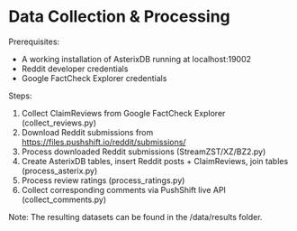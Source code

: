 # Data Collection & Processing

Prerequisites:
- A working installation of AsterixDB running at localhost:19002
- Reddit developer credentials
- Google FactCheck Explorer credentials

Steps:
1. Collect ClaimReviews from Google FactCheck Explorer (collect_reviews.py)
2. Download Reddit submissions from https://files.pushshift.io/reddit/submissions/
3. Process downloaded Reddit submissions (StreamZST/XZ/BZ2.py)
4. Create AsterixDB tables, insert Reddit posts + ClaimReviews, join tables (process_asterix.py)
5. Process review ratings (process_ratings.py)
6. Collect corresponding comments via PushShift live API (collect_comments.py)

Note: The resulting datasets can be found in the /data/results folder. 